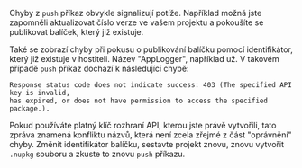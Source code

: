 Chyby z `push` příkaz obvykle signalizují potíže. Například možná jste zapomněli aktualizovat číslo verze ve vašem projektu a pokoušíte se publikovat balíček, který již existuje.

Také se zobrazí chyby při pokusu o publikování balíčku pomocí identifikátor, který již existuje v hostiteli. Název "AppLogger", například už. V takovém případě `push` příkaz dochází k následující chybě:

```output
Response status code does not indicate success: 403 (The specified API key is invalid,
has expired, or does not have permission to access the specified package.).
```

Pokud používáte platný klíč rozhraní API, kterou jste právě vytvořili, tato zpráva znamená konfliktu názvů, která není zcela zřejmé z část "oprávnění" chyby. Změnit identifikátor balíčku, sestavte projekt znovu, znovu vytvořit `.nupkg` souboru a zkuste to znovu `push` příkazu.